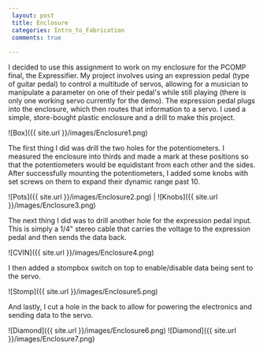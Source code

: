 ```yaml
---
 layout: post
 title: Enclosure
 categories: Intro_to_Fabrication
 comments: true
 
---
```


I decided to use this assignment to work on my enclosure for the PCOMP final, the Expressifier. My project involves using an expression pedal (type of guitar pedal) to control a multitude of servos, allowing for a musician to manipulate a parameter on one of their pedal's while still playing (there is only one working servo currently for the demo). The expression pedal plugs into the enclosure, which then routes that information to a servo. I used a simple, store-bought plastic enclosure and a drill to make this project.

![Box]({{ site.url }}/images/Enclosure1.png) 

The first thing I did was drill the two holes for the potentiometers. I measured the enclosure into thirds and made a mark at these positions so that the potentiometers would be equidistant from each other and the sides. After successfully mounting the potentiometers, I added some knobs with set screws on them to expand their dynamic range past 10. 

![Pots]({{ site.url }}/images/Enclosure2.png) | ![Knobs]({{ site.url }}/images/Enclosure3.png) 

The next thing I did was to drill another hole for the expression pedal input. This is simply a 1/4" stereo cable that carries the voltage to the expression pedal and then sends the data back. 

![CVIN]({{ site.url }}/images/Enclosure4.png) 

I then added a stompbox switch on top to enable/disable data being sent to the servo. 

![Stomp]({{ site.url }}/images/Enclosure5.png) 

And lastly, I cut a hole in the back to allow for powering the electronics and sending data to the servo. 


![Diamond]({{ site.url }}/images/Enclosure6.png)
![Diamond]({{ site.url }}/images/Enclosure7.png) 




